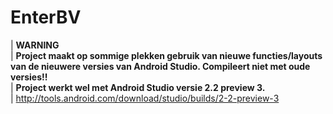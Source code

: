# EnterBV



| **WARNING**  
| **Project maakt op sommige plekken gebruik van nieuwe functies/layouts van de nieuwere versies van Android Studio. Compileert niet met oude versies\!\!**  
| **Project werkt wel met Android Studio versie 2.2 preview 3.**  
| http://tools.android.com/download/studio/builds/2-2-preview-3  
